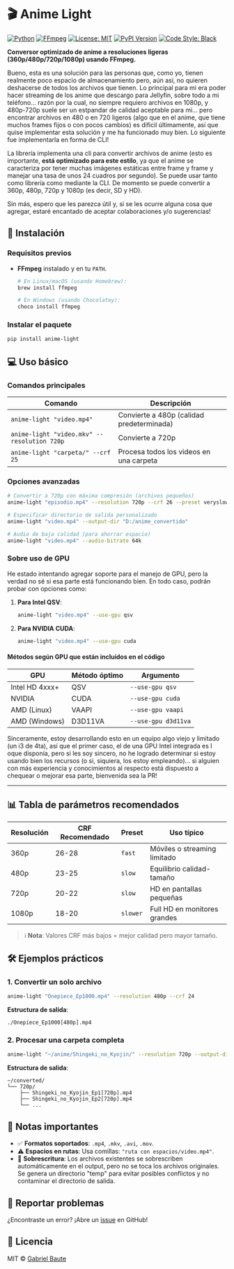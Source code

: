 # 🎬 Anime Light

[![Python](https://img.shields.io/badge/Python-3.8%2B-blue?logo=python&logoColor=white)](https://www.python.org/)
[![FFmpeg](https://img.shields.io/badge/FFmpeg-Required-orange?logo=ffmpeg&logoColor=white)](https://ffmpeg.org/)
[![License: MIT](https://img.shields.io/badge/License-MIT-green.svg)](https://opensource.org/licenses/MIT)
[![PyPI Version](https://img.shields.io/pypi/v/anime-light?color=blue&logo=pypi&logoColor=white)](https://pypi.org/project/anime-light/)
[![Code Style: Black](https://img.shields.io/badge/code%20style-black-000000.svg)](https://github.com/psf/black)

**Conversor optimizado de anime a resoluciones ligeras (360p/480p/720p/1080p) usando FFmpeg.**  

Bueno, esta es una solución para las personas que, como yo, tienen realmente poco espacio de almacenamiento pero, aún así, no quieren deshacerse de todos los archivos que tienen. Lo principal para mi era poder hacer streaming de los anime que descargo para Jellyfin, sobre todo a mi teléfono... razón por la cual, no siempre requiero archivos en 1080p, y 480p-720p suele ser un estpandar de calidad aceptable para mi... pero encontrar archivos en 480 o en 720 ligeros (algo que en el anime, que tiene muchos frames fijos o con pocos cambios) es dificil últimamente, así que quise implementar esta solución y me ha funcionado muy bien. Lo siguiente fue implementarla en forma de CLI!

La librería implementa una cli para convertir archivos de anime (esto es importante, **está optimizado para este estilo**, ya que el anime se caracteriza por tener muchas imágenes estáticas entre frame y frame y manejar una tasa de unos 24 cuadros por segundo). Se puede usar tanto como librería como mediante la CLI. De momento se puede convertir a 360p, 480p, 720p y 1080p (es decir, SD y HD).

Sin más, espero que les parezca útil y, si se les ocurre alguna cosa que agregar, estaré encantado de aceptar colaboraciones y/o sugerencias!


## 🚀 Instalación

### Requisitos previos
- **FFmpeg** instalado y en tu `PATH`.  
  ```bash
  # En Linux/macOS (usando Homebrew):
  brew install ffmpeg

  # En Windows (usando Chocolatey):
  choco install ffmpeg
  ```

### Instalar el paquete
```bash
pip install anime-light
```

## 💻 Uso básico

### Comandos principales
| Comando | Descripción |
|---------|-------------|
| `anime-light "video.mp4"` | Convierte a 480p (calidad predeterminada) |
| `anime-light "video.mkv" --resolution 720p` | Convierte a 720p |
| `anime-light "carpeta/" --crf 25` | Procesa todos los videos en una carpeta |

### Opciones avanzadas
```bash
# Convertir a 720p con máxima compresión (archivos pequeños)
anime-light "episodio.mp4" --resolution 720p --crf 26 --preset veryslow

# Especificar directorio de salida personalizado
anime-light "video.mp4" --output-dir "D:/anime_convertido"

# Audio de baja calidad (para ahorrar espacio)
anime-light "video.mp4" --audio-bitrate 64k
```

### Sobre uso de GPU

He estado intentando agregar soporte para el manejo de GPU, pero la verdad no sé si esa parte está funcionando bien. En todo caso, podrán probar con opciones como:

1. **Para Intel QSV**:
   ```bash
   anime-light "video.mp4" --use-gpu qsv
   ```

2. **Para NVIDIA CUDA**:
   ```bash
   anime-light "video.mp4" --use-gpu cuda
   ```

#### **Métodos según GPU que están incluídos en el código**
| GPU               | Método óptimo | Argumento       |
|-------------------|---------------|-----------------|
| Intel HD 4xxx+    | QSV           | `--use-gpu qsv` |
| NVIDIA            | CUDA          | `--use-gpu cuda`|
| AMD (Linux)       | VAAPI         | `--use-gpu vaapi`|
| AMD (Windows)     | D3D11VA       | `--use-gpu d3d11va`|

Sinceramente, estoy desarrollando esto en un equipo algo viejo y limitado (un i3 de 4ta), así que el primer caso, el de una GPU Intel integrada es l oque disponía, pero si les soy sincero, no he logrado determinar si estoy usando bien los recursos (o si, siquiera, los estoy empleando)... si alguien con más experiencia y conocimientos al respecto está dispuesto a chequear o mejorar esa parte, bienvenida sea la PR!

---

## 📊 Tabla de parámetros recomendados

| Resolución | CRF Recomendado | Preset   | Uso típico                     |
|------------|-----------------|----------|--------------------------------|
| 360p       | 26-28           | `fast`   | Móviles o streaming limitado   |
| 480p       | 23-25           | `slow`   | Equilibrio calidad-tamaño      |
| 720p       | 20-22           | `slow`   | HD en pantallas pequeñas       |
| 1080p      | 18-20           | `slower` | Full HD en monitores grandes   |

> ℹ️ **Nota**: Valores CRF más bajos = mejor calidad pero mayor tamaño.

## 🛠️ Ejemplos prácticos

### 1. Convertir un solo archivo
```bash
anime-light "Onepiece_Ep1000.mp4" --resolution 480p --crf 24
```
**Estructura de salida**:  
```
./Onepiece_Ep1000[480p].mp4
```

### 2. Procesar una carpeta completa
```bash
anime-light "~/anime/Shingeki_no_Kyojin/" --resolution 720p --output-dir "~/converted"
```
**Estructura de salida**:  
```
~/converted/
└── 720p/
    ├── Shingeki_no_Kyojin_Ep1[720p].mp4
    ├── Shingeki_no_Kyojin_Ep2[720p].mp4
    └── ...
```

## 📌 Notas importantes
- ✅ **Formatos soportados**: `.mp4`, `.mkv`, `.avi`, `.mov`.
- ⚠️ **Espacios en rutas**: Usa comillas: `"ruta con espacios/video.mp4"`.
- 🔄 **Sobrescritura**: Los archivos existentes se sobrescriben automáticamente en el output, pero no se toca los archivos originales. Se genera un directorio "temp" para evitar posibles conflictos y no contaminar el directorio de salida.

## 🐛 Reportar problemas
¿Encontraste un error? ¡Abre un [issue](https://github.com/gabrielbaute/anime-light/issues) en GitHub!

## 📜 Licencia
MIT © [Gabriel Baute](https://github.com/gabrielbaute)